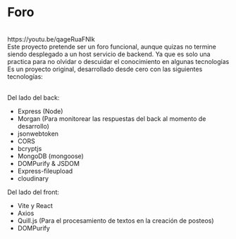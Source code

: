 <h1>Foro</h1>
<br/>
https://youtu.be/qageRuaFNlk
<br/>
Este proyecto pretende ser un foro funcional, aunque quizas no termine siendo desplegado a un host servicio de backend. Ya que es solo una practica para no olvidar o descuidar el conocimiento en algunas tecnologías
Es un proyecto original, desarrollado desde cero con las siguientes tecnologías:<br/>
<br/>

Del lado del back:
- Express (Node)
- Morgan (Para monitorear las respuestas del back al momento de desarrollo)
- jsonwebtoken
- CORS
- bcryptjs
- MongoDB (mongoose)
- DOMPurify & JSDOM
- Express-fileupload
- cloudinary

Del lado del front:
- Vite y React
- Axios
- Quill.js (Para el procesamiento de textos en la creación de posteos)
- DOMPurify